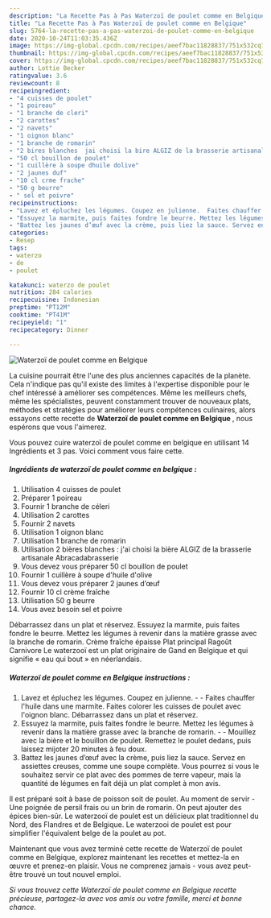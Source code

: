 ```yaml
---
description: "La Recette Pas à Pas Waterzoï de poulet comme en Belgique"
title: "La Recette Pas à Pas Waterzoï de poulet comme en Belgique"
slug: 5764-la-recette-pas-a-pas-waterzoi-de-poulet-comme-en-belgique
date: 2020-10-24T11:03:35.436Z
image: https://img-global.cpcdn.com/recipes/aeef7bac11828837/751x532cq70/waterzoi-de-poulet-comme-en-belgique-photo-principale-de-la-recette.jpg
thumbnail: https://img-global.cpcdn.com/recipes/aeef7bac11828837/751x532cq70/waterzoi-de-poulet-comme-en-belgique-photo-principale-de-la-recette.jpg
cover: https://img-global.cpcdn.com/recipes/aeef7bac11828837/751x532cq70/waterzoi-de-poulet-comme-en-belgique-photo-principale-de-la-recette.jpg
author: Lottie Becker
ratingvalue: 3.6
reviewcount: 8
recipeingredient:
- "4 cuisses de poulet"
- "1 poireau"
- "1 branche de cleri"
- "2 carottes"
- "2 navets"
- "1 oignon blanc"
- "1 branche de romarin"
- "2 bires blanches  jai choisi la bire ALGIZ de la brasserie artisanale Abracadabrasserie"
- "50 cl bouillon de poulet"
- "1 cuillère à soupe dhuile dolive"
- "2 jaunes duf"
- "10 cl crme frache"
- "50 g beurre"
- " sel et poivre"
recipeinstructions:
- "Lavez et épluchez les légumes. Coupez en julienne.  Faites chauffer l&#39;huile dans une marmite. Faites colorer les cuisses de poulet avec l&#39;oignon blanc. Débarrassez dans un plat et réservez."
- "Essuyez la marmite, puis faites fondre le beurre. Mettez les légumes à revenir dans la matière grasse avec la branche de romarin.  Mouillez avec la bière et le bouillon de poulet. Remettez le poulet dedans, puis laissez mijoter 20 minutes à feu doux."
- "Battez les jaunes d’œuf avec la crème, puis liez la sauce. Servez en assiettes creuses, comme une soupe complète. Vous pourrez si vous le souhaitez servir ce plat avec des pommes de terre vapeur, mais la quantité de légumes en fait déjà un plat complet à mon avis."
categories:
- Resep
tags:
- waterzo
- de
- poulet

katakunci: waterzo de poulet 
nutrition: 284 calories
recipecuisine: Indonesian
preptime: "PT12M"
cooktime: "PT41M"
recipeyield: "1"
recipecategory: Dinner

---
```



![Waterzoï de poulet comme en Belgique](https://img-global.cpcdn.com/recipes/aeef7bac11828837/751x532cq70/waterzoi-de-poulet-comme-en-belgique-photo-principale-de-la-recette.jpg)

La cuisine pourrait être l'une des plus anciennes capacités de la planète. Cela n'indique pas qu'il existe des limites à l'expertise disponible pour le chef intéressé à améliorer ses compétences. Même les meilleurs chefs, même les spécialistes, peuvent constamment trouver de nouveaux plats, méthodes et stratégies pour améliorer leurs compétences culinaires, alors essayons cette recette de <strong> Waterzoï de poulet comme en Belgique </strong>, nous espérons que vous l'aimerez.

<!--inarticleads1-->

Vous pouvez cuire waterzoï de poulet comme en belgique en utilisant 14 Ingrédients et 3 pas. Voici comment vous faire cette.

##### Ingrédients de waterzoï de poulet comme en belgique :

1. Utilisation 4 cuisses de poulet
1. Préparer 1 poireau
1. Fournir 1 branche de céleri
1. Utilisation 2 carottes
1. Fournir 2 navets
1. Utilisation 1 oignon blanc
1. Utilisation 1 branche de romarin
1. Utilisation 2 bières blanches : j&#39;ai choisi la bière ALGIZ de la brasserie artisanale Abracadabrasserie
1. Vous devez vous préparer 50 cl bouillon de poulet
1. Fournir 1 cuillère à soupe d&#39;huile d&#39;olive
1. Vous devez vous préparer 2 jaunes d’œuf
1. Fournir 10 cl crème fraîche
1. Utilisation 50 g beurre
1. Vous avez besoin  sel et poivre


Débarrassez dans un plat et réservez. Essuyez la marmite, puis faites fondre le beurre. Mettez les légumes à revenir dans la matière grasse avec la branche de romarin. Crème fraîche épaisse Plat principal Ragoût Carnivore Le waterzooï est un plat originaire de Gand en Belgique et qui signifie « eau qui bout » en néerlandais. 

<!--inarticleads2-->

##### Waterzoï de poulet comme en Belgique instructions :

1. Lavez et épluchez les légumes. Coupez en julienne. -  - Faites chauffer l&#39;huile dans une marmite. Faites colorer les cuisses de poulet avec l&#39;oignon blanc. Débarrassez dans un plat et réservez.
1. Essuyez la marmite, puis faites fondre le beurre. Mettez les légumes à revenir dans la matière grasse avec la branche de romarin. -  - Mouillez avec la bière et le bouillon de poulet. Remettez le poulet dedans, puis laissez mijoter 20 minutes à feu doux.
1. Battez les jaunes d’œuf avec la crème, puis liez la sauce. Servez en assiettes creuses, comme une soupe complète. Vous pourrez si vous le souhaitez servir ce plat avec des pommes de terre vapeur, mais la quantité de légumes en fait déjà un plat complet à mon avis.


Il est préparé soit à base de poisson soit de poulet. Au moment de servir -Une poignée de persil frais ou un brin de romarin. On peut ajouter des épices bien-sûr. Le waterzooï de poulet est un délicieux plat traditionnel du Nord, des Flandres et de Belgique. Le waterzooi de poulet est pour simplifier l&#39;équivalent belge de la poulet au pot. 

<!--inarticleads1-->

<p>
Maintenant que vous avez terminé cette recette de Waterzoï de poulet comme en Belgique, explorez maintenant les recettes et mettez-la en œuvre et prenez-en plaisir. Vous ne comprenez jamais - vous avez peut-être trouvé un tout nouvel emploi.
</p>

<p>
<i>Si vous trouvez cette Waterzoï de poulet comme en Belgique recette précieuse, partagez-la avec vos amis ou votre famille, merci et bonne chance.</i>
</p>
